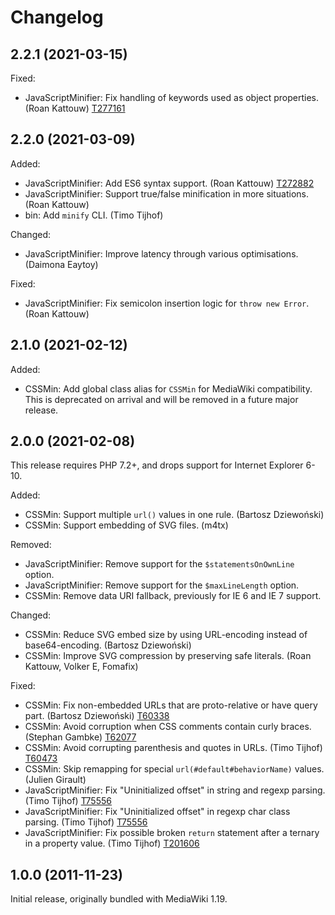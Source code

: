 # Changelog

## 2.2.1 (2021-03-15)

Fixed:

* JavaScriptMinifier: Fix handling of keywords used as object properties. (Roan Kattouw) [T277161](https://phabricator.wikimedia.org/T277161)

## 2.2.0 (2021-03-09)

Added:

* JavaScriptMinifier: Add ES6 syntax support. (Roan Kattouw) [T272882](https://phabricator.wikimedia.org/T272882)
* JavaScriptMinifier: Support true/false minification in more situations. (Roan Kattouw)
* bin: Add `minify` CLI. (Timo Tijhof)

Changed:

* JavaScriptMinifier: Improve latency through various optimisations. (Daimona Eaytoy)

Fixed:

* JavaScriptMinifier: Fix semicolon insertion logic for `throw new Error`. (Roan Kattouw)

## 2.1.0 (2021-02-12)

Added:

* CSSMin: Add global class alias for `CSSMin` for MediaWiki compatibility.
  This is deprecated on arrival and will be removed in a future major release.

## 2.0.0 (2021-02-08)

This release requires PHP 7.2+, and drops support for Internet Explorer 6-10.

Added:

* CSSMin: Support multiple `url()` values in one rule. (Bartosz Dziewoński)
* CSSMin: Support embedding of SVG files. (m4tx)

Removed:

* JavaScriptMinifier: Remove support for the `$statementsOnOwnLine` option.
* JavaScriptMinifier: Remove support for the `$maxLineLength` option.
* CSSMin: Remove data URI fallback, previously for IE 6 and IE 7 support.

Changed:

* CSSMin: Reduce SVG embed size by using URL-encoding instead of base64-encoding. (Bartosz Dziewoński)
* CSSMin: Improve SVG compression by preserving safe literals. (Roan Kattouw, Volker E, Fomafix)

Fixed:

* CSSMin: Fix non-embedded URLs that are proto-relative or have query part. (Bartosz Dziewoński) [T60338](https://phabricator.wikimedia.org/T60338)
* CSSMin: Avoid corruption when CSS comments contain curly braces. (Stephan Gambke) [T62077](https://phabricator.wikimedia.org/T62077)
* CSSMin: Avoid corrupting parenthesis and quotes in URLs. (Timo Tijhof) [T60473](https://phabricator.wikimedia.org/T60473)
* CSSMin: Skip remapping for special `url(#default#behaviorName)` values. (Julien Girault)
* JavaScriptMinifier: Fix "Uninitialized offset" in string and regexp parsing. (Timo Tijhof) [T75556](https://phabricator.wikimedia.org/T75556)
* JavaScriptMinifier: Fix "Uninitialized offset" in regexp char class parsing. (Timo Tijhof) [T75556](https://phabricator.wikimedia.org/T75556)
* JavaScriptMinifier: Fix possible broken `return` statement after a ternary in a property value. (Timo Tijhof) [T201606](https://phabricator.wikimedia.org/T201606)

## 1.0.0 (2011-11-23)

Initial release, originally bundled with MediaWiki 1.19.

